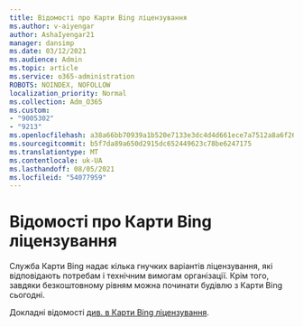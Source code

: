 ```yaml
---
title: Відомості про Карти Bing ліцензування
ms.author: v-aiyengar
author: AshaIyengar21
manager: dansimp
ms.date: 03/12/2021
ms.audience: Admin
ms.topic: article
ms.service: o365-administration
ROBOTS: NOINDEX, NOFOLLOW
localization_priority: Normal
ms.collection: Adm_O365
ms.custom:
- "9005302"
- "9213"
ms.openlocfilehash: a38a66bb70939a1b520e7133e3dc4d4d661ece7a7512a8a6f263bcc365c71165
ms.sourcegitcommit: b5f7da89a650d2915dc652449623c78be6247175
ms.translationtype: MT
ms.contentlocale: uk-UA
ms.lasthandoff: 08/05/2021
ms.locfileid: "54077959"
---
```

# <a name="learn-about-bing-maps-licensing"></a>Відомості про Карти Bing ліцензування

Служба Карти Bing надає кілька гнучких варіантів ліцензування, які відповідають потребам і технічним вимогам організації. Крім того, завдяки безкоштовному рівням можна починати будівлю з Карти Bing сьогодні.

Докладні відомості [див. в Карти Bing ліцензування](https://go.microsoft.com/fwlink/?linkid=2150203).

